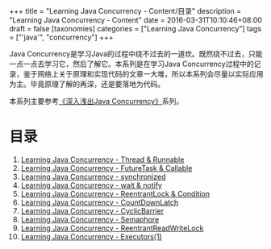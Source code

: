 +++
title = "Learning Java Concurrency - Content/目录"
description = "Learning Java Concurrency - Content"
date = 2016-03-31T10:10:46+08:00
draft = false
[taxonomies]
categories =  ["Learning Java Concurrency"]
tags = ["'java'", "concurrency"]
+++

Java Concurrency是学习Java的过程中绕不过去的一道坎。既然绕不过去，只能一点一点去学习它，然后了解它。本系列是在学习Java Concurrency过程中的记录，鉴于网络上关于原理和实现代码的文章一大堆，所以本系列会尽量以实际应用为主。毕竟原理了解的再深，还是要落地为代码。

本系列主要参考[《深入浅出Java Concurrency》](http://www.blogjava.net/xylz/archive/2010/07/08/325587.html)系列。

<!-- more -->

# 目录

1. [Learning Java Concurrency - Thread & Runnable](./posts/2016-04-11-learning-java-concurrency-thread-runnable/index.md)
2. [Learning Java Concurrency - FutureTask & Callable](./posts/2016-04-13-learning-java-concurrency-futuretask-callable/index.md)
3. [Learning Java Concurrency - synchronized](./posts/2016-04-01-learning-java-concurrency-synchronized.md)
4. [Learning Java Concurrency - wait & notify](./posts/2016-04-06-learning-java-concurrency-wait-notify/index.md)
5. [Learning Java Concurrency - ReentrantLock & Condition](./posts/2016-04-07-learning-java-concurrency-reentrantlock-condition/index.md)
6. [Learning Java Concurrency - CountDownLatch](./posts/2016-03-30-learning-java-concurrency-countdownlatch/index.md)
7. [Learning Java Concurrency - CyclicBarrier](./posts/2016-03-30-learning-java-concurrency-cyclicbarrier/index.md)
8. [Learning Java Concurrency - Semaphore](./posts/2016-03-30-learning-java-concurrent-semaphore/index.md)
9. [Learning Java Concurrency - ReentrantReadWriteLock](./posts/2016-04-07-learning-java-concurrency-reentrantreadwritelock/index.md)
10. [Learning Java Concurrency - Executors(1)](./posts/2016-04-15-learning-java-concurrency-executors-1-executorservice.md)
